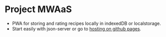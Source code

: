 # Project MWAaS
* PWA for storing and rating recipes locally in indexedDB or localstorage.
* Start easily with json-server or go to [hosting on github pages](https://githubuser158742.github.io).
